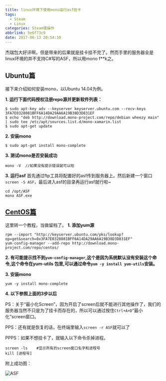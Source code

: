```yaml
---
title: linux环境下使用mono运行asf挂卡
tags:
  - Steam
  - Linux
categories: Steam骚操作
abbrlink: 5e6f73c9
date: 2017-06-13 20:54:10
---
```


杰瑞包大好评啊，但是带来的后果就是挂卡挂不完了。然而手里的服务器全是linux环境的并不支持C#写的ASF，所以用mono f**k之。
<!-- more -->
## Ubuntu篇
接下来介绍如何安装mono，以Ubuntu 14.04为例。

**1. 运行下面代码授权注册repo源并更新软件列表：**
```
$ sudo apt-key adv --keyserver keyserver.ubuntu.com --recv-keys 3FA7E0328081BFF6A14DA29AA6A19B38D3D831EF  
$ echo "deb http://download.mono-project.com/repo/debian wheezy main" | sudo tee /etc/apt/sources.list.d/mono-xamarin.list  
$ sudo apt-get update  
```

**2. 安装mono**
```
$ sudo apt-get install mono-complete  
```
**3. 测试mono是否安装成功**
```
mono -V  //如果没有提示错误就可以啦
```
**3. 运行asf**
首先通过ftp工具将配置好的asf传到服务器上。然后新建一个窗口` screen -S ASF`，最后进入asf的目录再运行asf就行啦~
```
cd /opt/ASF
mono ASF.exe
```
## [CentOS篇](https://steamcn.com/t169180-1-1)
这里转一个教程，当做留档了。
**1. 添加yum源**
```
rpm --import "http://keyserver.ubuntu.com/pks/lookup?op=get&search=0x3FA7E0328081BFF6A14DA29AA6A19B38D3D831EF"    
yum-config-manager --add-repo http://download.mono-project.com/repo/centos/
```
**2. 有可能提示找不到`yum-config-manager`,这个是因为系统默认没有安装这个命令,这个命令在yum-utils 包里,可以通过命令`yum -y install yum-utils`安装。**

**3. 安装mono**
```
yum -y install mono-complete
```
**4. 以下参照上面的3步以后**

PS：关于“最小化Screen”，因为开启了screen后就不能进行其他操作了，我们的服务器当然不只是为了挂卡而存在的，所以可以通过按住`Ctrl+A+D`“最小化”screen窗口。

PPS：还有就是恢复的话，在终端里输入`screen -r ASF`就可以了

PPPS：如果不想挂卡了，就输入以下命令杀掉进程。

```
screen -ls    #显示所有的screen窗口名字和进程号
kill [进程号]
```

附上成功图：

![ASF](http://upload-images.jianshu.io/upload_images/5433252-df15fd3b1a6cd0a2.png?imageMogr2/auto-orient/strip%7CimageView2/2/w/1240)
